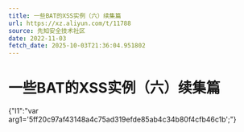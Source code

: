 ```yaml
---
title: 一些BAT的XSS实例（六）续集篇
url: https://xz.aliyun.com/t/11788
source: 先知安全技术社区
date: 2022-11-03
fetch_date: 2025-10-03T21:36:04.951802
---
```


# 一些BAT的XSS实例（六）续集篇

{"l1":"var arg1='5ff20c97af43148a4c75ad319efde85ab4c34b80f4cfb46c1b';"}